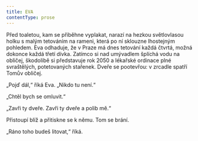 ```yaml
---
title: EVA
contentType: prose
---
```


<section>

Před toaletou, kam se přiběhne vyplakat, narazí na hezkou světlovlasou holku s malým tetováním na rameni, která po ní sklouzne lhostejným pohledem. Eva odhaduje, že v Praze má dnes tetování každá čtvrtá, možná dokonce každá třetí dívka. Zatímco si nad umývadlem šplíchá vodu na obličej, škodolibě si představuje rok 2050 a lékařské ordinace plné svraštělých, potetovaných stařenek. Dveře se pootevřou: v zrcadle spatří Tomův obličej.

„Pojď dál,“ říká Eva. „Nikdo tu není.“

„Chtěl bych se omluvit.“

„Zavři ty dveře. Zavři ty dveře a polib mě.“

Přistoupí blíž a přitiskne se k němu. Tom se brání.

„Ráno toho budeš litovat,“ říká.

</section>
